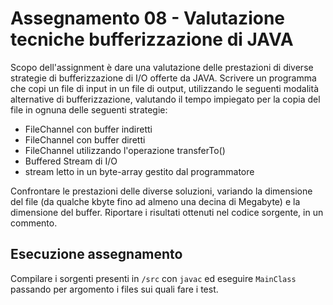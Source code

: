 # Assegnamento 08 - Valutazione tecniche bufferizzazione di JAVA

Scopo dell'assignment è dare una valutazione delle prestazioni di diverse strategie di bufferizzazione di I/O offerte da JAVA.
Scrivere un programma che copi un file di input in un file di output, utilizzando le seguenti modalità alternative di bufferizzazione, valutando il tempo impiegato per la copia del file in ognuna delle seguenti strategie:

- FileChannel con buffer indiretti
- FileChannel con buffer diretti
- FileChannel utilizzando l'operazione transferTo()
- Buffered Stream di I/O
- stream letto in un byte-array gestito dal programmatore

Confrontare le prestazioni delle diverse soluzioni, variando la dimensione del file (da qualche kbyte fino ad almeno una decina di Megabyte) e la dimensione del buffer. Riportare i risultati ottenuti nel codice sorgente, in un commento.




## Esecuzione assegnamento

Compilare i sorgenti presenti in `/src` con `javac` ed eseguire `MainClass` passando per argomento i files sui quali fare i test.
